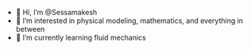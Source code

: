 - 👋 Hi, I’m @Sessamakesh
- 👀 I’m interested in physical modeling, mathematics, and everything in between
- 🌱 I’m currently learning fluid mechanics

<!---
Sessamakesh/Sessamakesh is a ✨ special ✨ repository because its `README.md` (this file) appears on your GitHub profile.
You can click the Preview link to take a look at your changes.
--->
